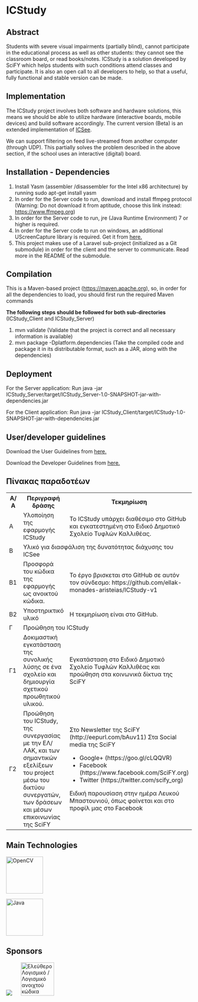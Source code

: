 ICStudy
=======

Abstract
--------
Students with severe visual impairments (partially blind), cannot participate in the educational process as well as other students: they cannot see the classroom board, or read books/notes. ICStudy is a solution developed by SciFY which helps students with such conditions attend classes and participate. It is also an open call to all developers to help, so that a useful, fully functional and stable version can be made.

Implementation
--------------
The ICStudy project involves both software and hardware solutions, this means we should be able to utilize hardware (interactive boards, mobile devices) and build software accordingly. The current version (Beta) is an extended implementation of [ICSee][1].

We can support filtering on feed live-streamed from another computer (through UDP). This partially solves the problem described in the above section, if the school uses an interactive (digital) board.

Installation - Dependencies
---------------------------
1. Install Yasm (assembler /disassembler for the Intel x86 architecture) by running sudo apt-get install yasm
2. In order for the Server code to run, download and install ffmpeg protocol (Warning: Do not download it from aptitude, choose this link instead: <a href="https://www.ffmpeg.org">https://www.ffmpeg.org</a>)
3. In order for the Server code to run, jre (Java Runtime Environment) 7 or higher is required.
4. In order for the Server code to run on windows, an additional UScreenCapture library is required. Get it from <a href="http://www.umediaserver.net/umediaserver/download.html">here.</a>
4. This project makes use of a Laravel sub-project (initialized as a Git submodule) in order for the client and the server to communicate. Read more in the README of the submodule.

Compilation
-----------
This is a Maven-based project (<a href="https://maven.apache.org/">https://maven.apache.org</a>), so, in order for all the dependencies to load, you should first run the required Maven commands

<b>The following steps should be followed for both sub-directories</b> (ICStudy_Client and ICStudy_Server)

1. mvn validate (Validate that the project is correct and all necessary information is available)
2. mvn package -Dplatform.dependencies (Take the compiled code and package it in its distributable format, such as a JAR, along with the dependencies)

Deployment
----------
For the Server application:
Run java -jar ICStudy_Server/target/ICStudy_Server-1.0-SNAPSHOT-jar-with-dependencies.jar

For the Client application:
Run java -jar ICStudy_Client/target/ICStudy-1.0-SNAPSHOT-jar-with-dependencies.jar

User/developer guidelines
-------------------------
Download the User Guidelines from <a href="http://icstudy.projects.development1.scify.org/www/files/ICStudyinstallationinstructions.pdf">here.</a>

Download the Developer Guidelines from <a href="http://icstudy.projects.development1.scify.org/www/files/ICStudy_developer_guidelines.pdf">here.</a>

Πίνακας παραδοτέων
------------------

<table>
  <tr>
    <th width="50px">Α/ Α</th>
    <th>Περιγραφή δράσης</th>
    <th>Τεκμηρίωση</th>
  </tr>
  <tr>
    <td>Α</td>
    <td>Υλοποίηση της εφαρμογής ICStudy</td>
    <td>Το ICStudy υπάρχει διαθέσιμο στο GitHub και εγκατεστημένη στο Ειδικό Δημοτικό Σχολείο Τυφλών Καλλιθέας.</td>
  </tr>
  <tr>
    <td>Β</td>
    <td colspan="2">Υλικό για διασφάλιση της δυνατότητας διάχυσης του ICSee</td>
  </tr>
  <tr>
    <td>Β1</td>
    <td>Προσφορά του κώδικα της εφαρμογής ως ανοικτού κώδικα.</td>
    <td>Το έργο βρισκεται στο GitHub σε αυτόν τον σύνδεσμο:
        https://github.com/ellak-monades-aristeias/ICStudy-v1</td>
  </tr>
  <tr>
    <td>Β2</td>
    <td>Υποστηρικτικό υλικό</td>
    <td>Η τεκμηρίωση είναι στο GitHub.</td>
  </tr>
  <tr>
    <td>Γ</td>
    <td colspan="2">Προώθηση του ICStudy</td>
  </tr>
  <tr>
    <td>Γ1</td>
    <td>Δοκιμαστική εγκατάσταση της συνολικής λύσης σε ένα σχολείο και δημιουργία σχετικού προωθητικού υλικού.</td>
    <td>Εγκατάσταση στο Ειδικό Δημοτικό Σχολείο Τυφλών Καλλιθέας και προώθηση στα κοινωνικά δίκτυα της SciFY</td>
  </tr>
  <tr>
    <td>Γ2</td>
    <td>Προώθηση του ICStudy, της συνεργασίας με την ΕΛ/ΛΑΚ, και των σημαντικών εξελίξεων του project μέσω του δικτύου συνεργατών, των δράσεων και μέσων επικοινωνίας της SciFY</td>
    <td>Στο Newsletter της SciFY (http://eepurl.com/bAuv11)
        Στα Social media της SciFY
        <ul>
        <li>Google+ (https://goo.gl/cLQQVR)</li>
        <li>Facebook
        (https://www.facebook.com/SciFY.org)</li>
        <li>Twitter
        (https://twitter.com/scify_org)</li>
        </ul>
        Ειδική παρουσίαση στην ημέρα Λευκού Μπαστουνιού, όπως φαίνεται και στο προφίλ μας στο Facebook</td>
  </tr>
</table>

Main Technologies
-----------------
<a href="http://opencv.org/"><img src="http://upload.wikimedia.org/wikipedia/commons/thumb/3/32/OpenCV_Logo_with_text_svg_version.svg/750px-OpenCV_Logo_with_text_svg_version.svg.png" alt="OpenCV" width="100px"></a>

<a href="http://openjdk.java.net/"><img src="http://upload.wikimedia.org/wikipedia/commons/thumb/f/f5/OpenJDK_logo.png/200px-OpenJDK_logo.png" alt="Java" width="100px"></a>

[1]: http://www.scify.gr/site/en/projects/in-progress/icsee

Sponsors
--------
<a href="http://www.scify.gr/site/en/"><img src="http://www.scify.gr/site/images/scify/scify_logo_108.png"></a>
<a href="https://ellak.gr/" title="Ελεύθερο Λογισμικό / Λογισμικό ανοιχτού κώδικα" rel="home"><img style="height: 90px; margin-left: 20px;"  src="https://ellak.gr/wp-content/uploads/2015/09/el-lak.png" alt="Ελεύθερο Λογισμικό / Λογισμικό ανοιχτού κώδικα" title="Ελεύθερο Λογισμικό / Λογισμικό ανοιχτού κώδικα"></a>
